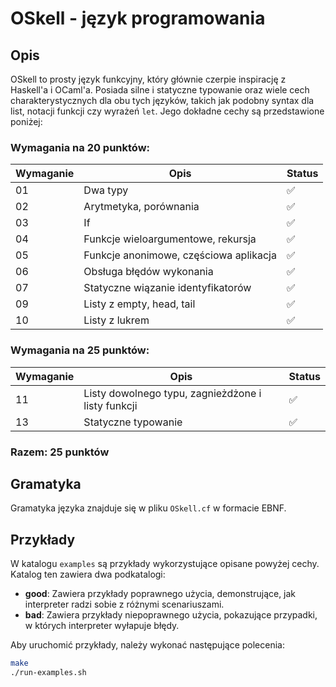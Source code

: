 # OSkell - język programowania

## Opis

OSkell to prosty język funkcyjny, który głównie czerpie inspirację z Haskell'a i OCaml'a. Posiada silne i statyczne typowanie oraz wiele cech charakterystycznych dla obu tych języków, takich jak podobny syntax dla list, notacji funkcji czy wyrażeń `let`.
Jego dokładne cechy są przedstawione poniżej:


### Wymagania na 20 punktów:

| Wymaganie | Opis                                    | Status |
|-----------|-----------------------------------------|--------|
| 01        | Dwa typy                                | ✅     |
| 02        | Arytmetyka, porównania                  | ✅     |
| 03        | If                                      | ✅     |
| 04        | Funkcje wieloargumentowe, rekursja      | ✅     |
| 05        | Funkcje anonimowe, częściowa aplikacja  | ✅     |
| 06        | Obsługa błędów wykonania                | ✅     |
| 07        | Statyczne wiązanie identyfikatorów      | ✅     |
| 09        | Listy z empty, head, tail               | ✅     |
| 10        | Listy z lukrem                          | ✅     |

### Wymagania na 25 punktów:

| Wymaganie | Opis                                                      | Status |
|-----------|-----------------------------------------------------------|--------|
| 11        | Listy dowolnego typu, zagnieżdżone i listy funkcji        | ✅     |
| 13        | Statyczne typowanie                                       | ✅     |

### Razem: 25 punktów

## Gramatyka

Gramatyka języka znajduje się w pliku `OSkell.cf` w formacie EBNF.

## Przykłady

W katalogu `examples` są przykłady wykorzystujące opisane powyżej cechy. Katalog ten zawiera dwa podkatalogi:

- **good**: Zawiera przykłady poprawnego użycia, demonstrujące, jak interpreter radzi sobie z różnymi scenariuszami.
- **bad**: Zawiera przykłady niepoprawnego użycia, pokazujące przypadki, w których interpreter wyłapuje błędy.

Aby uruchomić przykłady, należy wykonać następujące polecenia:

```bash
make
./run-examples.sh
```
